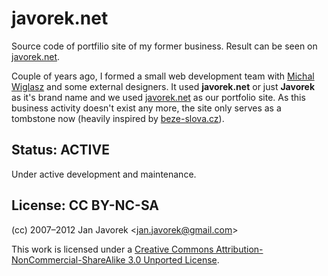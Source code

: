 # javorek.net

Source code of portfilio site of my former business. Result can be seen on [javorek.net](http://www.javorek.net).

Couple of years ago, I formed a small web development team with [Michal Wiglasz](https://github.com/kacer) and some external designers. It used **javorek.net** or just **Javorek** as it's brand name and we used [javorek.net](http://www.javorek.net) as our portfolio site. As this business activity doesn't exist any more, the site only serves as a tombstone now (heavily inspired by [beze-slova.cz](http://www.beze-slova.cz/)).

## Status: ACTIVE

Under active development and maintenance.

## License: CC BY-NC-SA

(cc) 2007–2012 Jan Javorek &lt;<a
href="mailto:jan.javorek&#64;gmail.com">jan.javorek&#64;gmail.com</a>&gt;

This work is licensed under a [Creative Commons Attribution-NonCommercial-ShareAlike 3.0 Unported License](https://creativecommons.org/licenses/by-nc-sa/3.0/).
